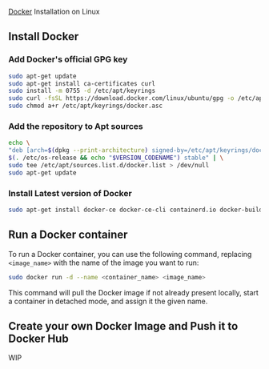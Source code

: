 [Docker](https://docs.docker.com/engine/install/ubuntu/#install-using-the-repository) Installation on Linux

## Install Docker

### Add Docker's official GPG key

```bash
sudo apt-get update
sudo apt-get install ca-certificates curl
sudo install -m 0755 -d /etc/apt/keyrings
sudo curl -fsSL https://download.docker.com/linux/ubuntu/gpg -o /etc/apt/keyrings/docker.asc
sudo chmod a+r /etc/apt/keyrings/docker.asc
```

### Add the repository to Apt sources

```bash
echo \
"deb [arch=$(dpkg --print-architecture) signed-by=/etc/apt/keyrings/docker.asc] https://download.docker.com/linux/ubuntu \
$(. /etc/os-release && echo "$VERSION_CODENAME") stable" | \
sudo tee /etc/apt/sources.list.d/docker.list > /dev/null
sudo apt-get update
```

### Install Latest version of Docker

```bash
sudo apt-get install docker-ce docker-ce-cli containerd.io docker-buildx-plugin docker-compose-plugin
```

## Run a Docker container

To run a Docker container, you can use the following command, replacing `<image_name>` with the name of the image you want to run:

```bash
sudo docker run -d --name <container_name> <image_name>
```

This command will pull the Docker image if not already present locally, start a container in detached mode, and assign it the given name.

## Create your own Docker Image and Push it to Docker Hub
WIP